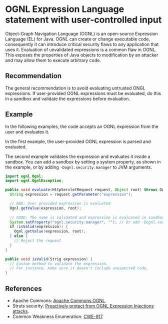 # OGNL Expression Language statement with user-controlled input
Object-Graph Navigation Language (OGNL) is an open-source Expression Language (EL) for Java. OGNL can create or change executable code, consequently it can introduce critical security flaws to any application that uses it. Evaluation of unvalidated expressions is a common flaw in OGNL. This exposes the properties of Java objects to modification by an attacker and may allow them to execute arbitrary code.


## Recommendation
The general recommendation is to avoid evaluating untrusted ONGL expressions. If user-provided OGNL expressions must be evaluated, do this in a sandbox and validate the expressions before evaluation.


## Example
In the following examples, the code accepts an OGNL expression from the user and evaluates it.

In the first example, the user-provided OGNL expression is parsed and evaluated.

The second example validates the expression and evaluates it inside a sandbox. You can add a sandbox by setting a system property, as shown in the example, or by adding `-Dognl.security.manager` to JVM arguments.


```java
import ognl.Ognl;
import ognl.OgnlException;

public void evaluate(HttpServletRequest request, Object root) throws OgnlException {
  String expression = request.getParameter("expression");

  // BAD: User provided expression is evaluated
  Ognl.getValue(expression, root);
  
  // GOOD: The name is validated and expression is evaluated in sandbox
  System.setProperty("ognl.security.manager", ""); // Or add -Dognl.security.manager to JVM args
  if (isValid(expression)) {
    Ognl.getValue(expression, root);
  } else {
    // Reject the request
  }
}

public void isValid(Strig expression) {
  // Custom method to validate the expression.
  // For instance, make sure it doesn't include unexpected code.
}

```

## References
* Apache Commons: [Apache Commons OGNL](https://commons.apache.org/proper/commons-ognl/).
* Struts security: [Proactively protect from OGNL Expression Injections attacks](https://struts.apache.org/security/#proactively-protect-from-ognl-expression-injections-attacks-if-easily-applicable).
* Common Weakness Enumeration: [CWE-917](https://cwe.mitre.org/data/definitions/917.html).
